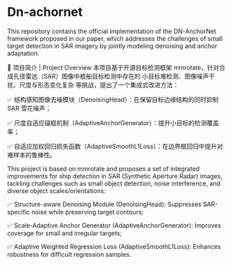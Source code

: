 # Dn-achornet
This repository contains the official implementation of the DN-AnchorNet framework proposed in our paper, which addresses the challenges of small target detection in SAR imagery by jointly modeling denoising and anchor adaptation.

📌 项目简介 | Project Overview
本项目基于开源目标检测框架 mmrotate，针对合成孔径雷达（SAR）图像中舰船目标检测中存在的 小目标难检测、图像噪声干扰、尺度与形态变化复杂 等挑战，提出了一个集成式改进方法：

✅ 结构感知图像去噪模块（DenoisingHead）：在保留目标边缘结构的同时抑制 SAR 雪花噪声；

✅ 尺度自适应锚框机制（AdaptiveAnchorGenerator）：提升小目标的检测覆盖率；

✅ 自适应加权回归损失函数（AdaptiveSmoothL1Loss）：在边界框回归中提升对难样本的鲁棒性。

This project is based on mmrotate and proposes a set of integrated improvements for ship detection in SAR (Synthetic Aperture Radar) images, tackling challenges such as small object detection, noise interference, and diverse object scales/orientations:

✅ Structure-aware Denoising Module (DenoisingHead): Suppresses SAR-specific noise while preserving target contours;

✅ Scale-Adaptive Anchor Generator (AdaptiveAnchorGenerator): Improves coverage for small and irregular targets;

✅ Adaptive Weighted Regression Loss (AdaptiveSmoothL1Loss): Enhances robustness for difficult regression samples.

